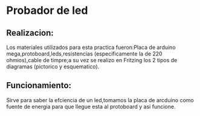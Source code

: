 # Probador de led
## Realizacion:
Los materiales utilizados para esta practica fueron:Placa de arduino mega,protoboard,leds,resistencias (especificamente la de 220 ohmios),cable de timpre;a su vez se realizo en Fritzing los 2 tipos de diagramas (pictorico y esquematico).
## Funcionamiento:
Sirve para saber la efciencia de un led,tomamos la placa de arcduino como fuente de energia para que llegue esta al protoboard y asi funcione.

